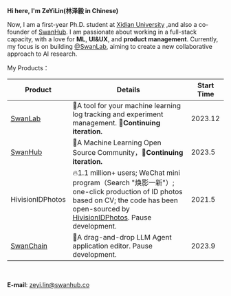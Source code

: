 **Hi here, I'm ZeYiLin(林泽毅 in Chinese)**

Now, I am a first-year Ph.D. student at [Xidian University](https://www.xidian.edu.cn/) ,and also a co-founder of [SwanHub](swanhub.co). I am passionate about working in a full-stack capacity, with a love for **ML**, **UI&UX**, and **product management**. Currently, my focus is on building [@SwanLab](https://github.com/SwanHubX/SwanLab), aiming to create a new collaborative approach to AI research.

My Products：

| Product | Details       | Start Time|
| ------  | ------- | ---------------- |
| [SwanLab](https://github.com/SwanHubX/SwanLab)   | 🧐A tool for your machine learning log tracking and experiment management. **🚀Continuing iteration.** | 2023.12 |
| [SwanHub](swanhub.co)     | 🤖A Machine Learning Open Source Community，**🚀Continuing iteration.**    | 2023.5 |
| HivisionIDPhotos   | 🔥1.1 million+ users; WeChat mini program（Search "焕影一新"）; one-click production of ID photos based on CV; the code has been open-sourced by [HivisionIDPhotos](https://github.com/xiaolin199912/HivisionIDPhotos). Pause development.      | 2021.5 |
| [SwanChain](swanchain.co)   | 🔧A drag-and-drop LLM Agent application editor. Pause development. | 2023.9 |
<br>

**E-mail**: zeyi.lin@swanhub.co
